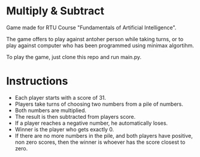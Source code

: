 # Multiply & Subtract
Game made for RTU Course "Fundamentals of Artificial Intelligence".

The game offers to play against antoher person while taking turns, or to play against computer who has been programmed using minimax algortihm.

To play the game, just clone this repo and run main.py.

# Instructions
-  Each player starts with a score of 31.
-  Players take turns of choosing two numbers from a pile of numbers.
-  Both numbers are multiplied.
-  The result is then subtracted from players score.
-  If a player reaches a negative number, he automatically loses.
-  Winner is the player who gets exactly 0.
-  If there are no more numbers in the pile, and both players have positive, non zero scores, then the winner is whoever has the score closest to zero.
